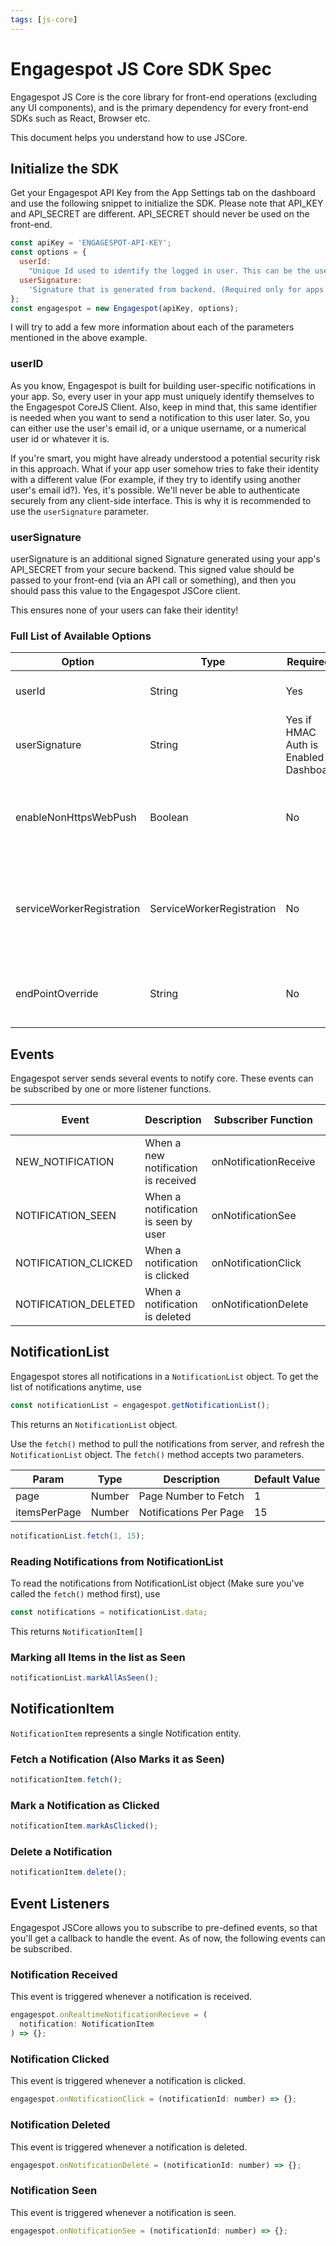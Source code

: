 ```yaml
---
tags: [js-core]
---
```


# Engagespot JS Core SDK Spec

Engagespot JS Core is the core library for front-end operations (excluding any UI components), and is the primary dependency for every front-end SDKs such as React, Browser etc.

This document helps you understand how to use JSCore.

## Initialize the SDK

Get your Engagespot API Key from the App Settings tab on the dashboard and use the following snippet to initialize the SDK.
Please note that API_KEY and API_SECRET are different. API_SECRET should never be used on the front-end.

```javascript
const apiKey = 'ENGAGESPOT-API-KEY';
const options = {
  userId:
    "Unique Id used to identify the logged in user. This can be the user's email, username, numerical id or anything!",
  userSignature:
    'Signature that is generated from backend. (Required only for apps that has signature verification turned on)',
};
const engagespot = new Engagespot(apiKey, options);
```

I will try to add a few more information about each of the parameters mentioned in the above example.

### userID

As you know, Engagespot is built for building user-specific notifications in your app. So, every user in your app must uniquely identify themselves to the Engagespot CoreJS Client. Also, keep in mind that, this same identifier is needed when you want to send a notification to this user later. So, you can either use the user's email id, or a unique username, or a numerical user id or whatever it is.

If you're smart, you might have already understood a potential security risk in this approach. What if your app user somehow tries to fake their identity with a different value (For example, if they try to identify using another user's email id?). Yes, it's possible. We'll never be able to authenticate securely from any client-side interface. This is why it is recommended to use the `userSignature` parameter.

### userSignature

userSignature is an additional signed Signature generated using your app's API_SECRET from your secure backend. This signed value should be passed to your front-end (via an API call or something), and then you should pass this value to the Engagespot JSCore client.

This ensures none of your users can fake their identity!

### Full List of Available Options

| Option                    | Type                      | Required?                                | Description                                                                      | Example                  |
| ------------------------- | ------------------------- | ---------------------------------------- | -------------------------------------------------------------------------------- | ------------------------ |
| userId                    | String                    | Yes                                      | Unique id to identify your app user                                              | abcd@example.com         |
| userSignature             | String                    | Yes if HMAC Auth is Enabled in Dashboard | Added Security Signature                                                         | 4bJshlAop96gbrlGq2Cxlp=  |
| enableNonHttpsWebPush     | Boolean                   | No                                       | Enable WebPush Notification for non HTTPS browsers                               |                          |
| serviceWorkerRegistration | ServiceWorkerRegistration | No                                       | If your website already have a serviceWorker registered, just pass that variable |                          |
| endPointOverride          | String                    | No                                       | Can be used for internal testing, to ovveride API Base URL                       | https://localhost/api/v2 |

## Events

Engagespot server sends several events to notify core. These events can be subscribed by one or more listener functions.

| Event                | Description                         | Subscriber Function   | Input Passed to Listeners      |
| -------------------- | ----------------------------------- | --------------------- | ------------------------------ |
| NEW_NOTIFICATION     | When a new notification is received | onNotificationReceive | notification: NotificationItem |
| NOTIFICATION_SEEN    | When a notification is seen by user | onNotificationSee     | notificationId: number         |
| NOTIFICATION_CLICKED | When a notification is clicked      | onNotificationClick   | notificationId: number         |
| NOTIFICATION_DELETED | When a notification is deleted      | onNotificationDelete  | notificationId: number         |

## NotificationList

Engagespot stores all notifications in a `NotificationList` object.
To get the list of notifications anytime, use

```javascript
const notificationList = engagespot.getNotificationList();
```

This returns an `NotificationList` object.

Use the `fetch()` method to pull the notifications from server, and refresh the `NotificationList` object.
The `fetch()` method accepts two parameters.

| Param        | Type   | Description            | Default Value |
| ------------ | ------ | ---------------------- | ------------- |
| page         | Number | Page Number to Fetch   | 1             |
| itemsPerPage | Number | Notifications Per Page | 15            |

```javascript
notificationList.fetch(1, 15);
```

### Reading Notifications from NotificationList

To read the notifications from NotificationList object (Make sure you've called the `fetch()` method first), use

```javascript
const notifications = notificationList.data;
```

This returns `NotificationItem[]`

### Marking all Items in the list as Seen

```javascript
notificationList.markAllAsSeen();
```

## NotificationItem

`NotificationItem` represents a single Notification entity.

### Fetch a Notification (Also Marks it as Seen)

```javascript
notificationItem.fetch();
```

### Mark a Notification as Clicked

```javascript
notificationItem.markAsClicked();
```

### Delete a Notification

```javascript
notificationItem.delete();
```

## Event Listeners

Engagespot JSCore allows you to subscribe to pre-defined events, so that you'll get a callback to handle the event.
As of now, the following events can be subscribed.

### Notification Received

This event is triggered whenever a notification is received.

```javascript
engagespot.onRealtimeNotificationRecieve = (
  notification: NotificationItem
) => {};
```

### Notification Clicked

This event is triggered whenever a notification is clicked.

```javascript
engagespot.onNotificationClick = (notificationId: number) => {};
```

### Notification Deleted

This event is triggered whenever a notification is deleted.

```javascript
engagespot.onNotificationDelete = (notificationId: number) => {};
```

### Notification Seen

This event is triggered whenever a notification is seen.

```javascript
engagespot.onNotificationSee = (notificationId: number) => {};
```
